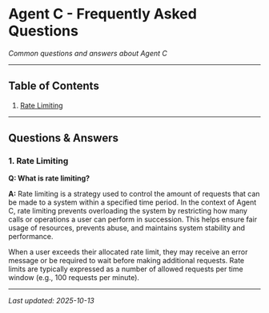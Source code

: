 # Agent C - Frequently Asked Questions

*Common questions and answers about Agent C*

---

## Table of Contents

1. [Rate Limiting](#1-rate-limiting)
<!-- Additional questions will be added here with sequential numbering -->

---

## Questions & Answers

### 1. Rate Limiting

**Q: What is rate limiting?**

**A:** Rate limiting is a strategy used to control the amount of requests that can be made to a system within a specified time period. In the context of Agent C, rate limiting prevents overloading the system by restricting how many calls or operations a user can perform in succession. This helps ensure fair usage of resources, prevents abuse, and maintains system stability and performance.

When a user exceeds their allocated rate limit, they may receive an error message or be required to wait before making additional requests. Rate limits are typically expressed as a number of allowed requests per time window (e.g., 100 requests per minute).

---

*Last updated: 2025-10-13*